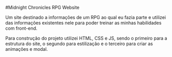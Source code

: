 #Midnight Chronicles RPG Website

Um site destinado a informações de um RPG ao qual eu fazia parte e utilizei das informações existentes nele para poder treinar as minhas habilidades com front-end.

Para construção do projeto utilizei HTML, CSS e JS, sendo o primeiro para a estrutura do site, o segundo para estilização e o terceiro para criar as animações e modal.
